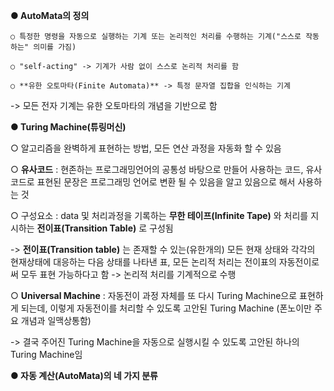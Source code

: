 
**● AutoMata의 정의**

    ○ 특정한 명령을 자동으로 실행하는 기계 또는 논리적인 처리를 수행하는 기계("스스로 작동하는" 의미를 가짐)

    ○ "self-acting" -> 기계가 사람 없이 스스로 논리적 처리를 함

    ○ **유한 오토마타(Finite Automata)** -> 특정 문자열 집합을 인식하는 기계

  -> 모든 전자 기계는 유한 오토마타의 개념을 기반으로 함

**● Turing Machine(튜링머신)**

  ○ 알고리즘을 완벽하게 표현하는 방법, 모든 연산 과정을 자동화 할 수 있음

  ○ **유사코드** : 현존하는 프로그래밍언어의 공통성 바탕으로 만들어 사용하는 코드, 유사코드로 표현된 문장은 프로그래밍 언어로 변환 될 수 있음을 알고 있음으로 해서 사용하는 것

  ○ 구성요소 : data 및 처리과정을 기록하는 **무한 테이프(Infinite Tape)** 와 처리를 지시하는 **전이표(Transition Table)** 로 구성됨

  -> **전이표(Transition table)** 는 존재할 수 있는(유한개의) 모든 현재 상태와 각각의 현재상태에 대응하는 다음 상태를 나타낸 표, 모든 논리적 처리는 전이표의 자동전이로써 모두 표현 가능하다고 함 -> 논리적 처리를 기계적으로 수행

  ○ **Universal Machine** : 자동전이 과정 자체를 또 다시 Turing Machine으로 표현하게 되는데, 이렇게 자동전이를 처리할 수 있도록 고안된 Turing Machine (폰노이만 주요 개념과 일맥상통함)

  -> 결국 주어진 Turing Machine을 자동으로 실행시킬 수 있도록 고안된 하나의 Turing Machine임

  

  

  
  

**● 자동 계산(AutoMata)의 네 가지 분류**



